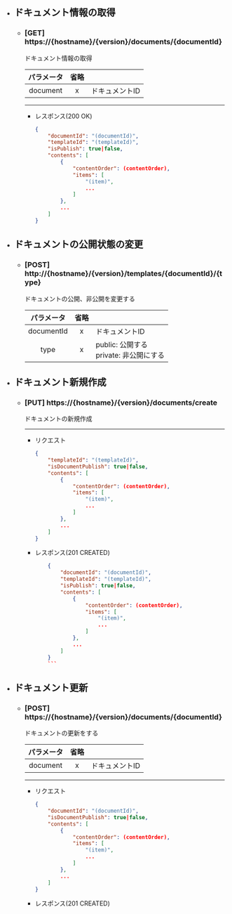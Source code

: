 - ## ドキュメント情報の取得
    - ### [GET] https://{hostname}/{version}/documents/{documentId}
        ドキュメント情報の取得
        
        | パラメータ | 省略 |  |  
        | :---: | :---: | --- |
        | document | x | ドキュメントID |             

        ---
        - レスポンス(200 OK)
            ```json
            {
                "documentId": "(documentId)",
                "templateId": "(templateId)",
                "isPublish": true|false,
                "contents": [
                    {
                        "contentOrder": (contentOrder),
                        "items": [
                            "(item)",
                            ...
                        ]
                    },
                    ...
                ]
            }
            ```

- ## ドキュメントの公開状態の変更
    - ### [POST] http://{hostname}/{version}/templates/{documentId}/{type}

        ドキュメントの公開、非公開を変更する

        | パラメータ | 省略 |  |  
        | :---: | :---: | --- |
        | documentId | x | ドキュメントID |
        | type| x | public: 公開する<br>private: 非公開にする |

- ## ドキュメント新規作成
    - ### [PUT] https://{hostname}/{version}/documents/create
        ドキュメントの新規作成

        ---
        - リクエスト
            ```json
            {
                "templateId": "(templateId)",
                "isDocumentPublish": true|false,
                "contents": [
                    {
                        "contentOrder": (contentOrder),
                        "items": [
                            "(item)",
                            ...
                        ]
                    },
                    ...
                ]
            }
            ```

        - レスポンス(201 CREATED)
            ```json
                {
                    "documentId": "(documentId)",
                    "templateId": "(templateId)",
                    "isPublish": true|false,
                    "contents": [
                        {
                            "contentOrder": (contentOrder),
                            "items": [
                                "(item)",
                                ...
                            ]
                        },
                        ...
                    ]
                }
                ```

- ## ドキュメント更新
    - ### [POST] https://{hostname}/{version}/documents/{documentId}
        ドキュメントの更新をする


        | パラメータ | 省略 |  |  
        | :---: | :---: | --- |
        | document | x | ドキュメントID | 
        
        ---
        - リクエスト
            ```json
            {
                "documentId": "(documentId)",
                "isDocumentPublish": true|false,
                "contents": [
                    {
                        "contentOrder": (contentOrder),
                        "items": [
                            "(item)",
                            ...
                        ]
                    },
                    ...
                ]
            }
            ```
        - レスポンス(201 CREATED)
